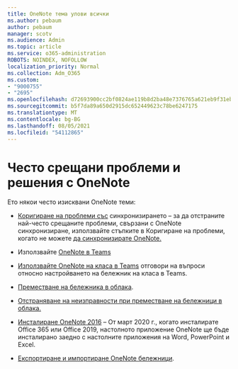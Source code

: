 ```yaml
---
title: OneNote тема улови всички
ms.author: pebaum
author: pebaum
manager: scotv
ms.audience: Admin
ms.topic: article
ms.service: o365-administration
ROBOTS: NOINDEX, NOFOLLOW
localization_priority: Normal
ms.collection: Adm_O365
ms.custom:
- "9000755"
- "2695"
ms.openlocfilehash: d72693900cc2bf0824ae119b8d2ba48e7376765a621eb9f31eb0fe053735f0b0
ms.sourcegitcommit: b5f7da89a650d2915dc652449623c78be6247175
ms.translationtype: MT
ms.contentlocale: bg-BG
ms.lasthandoff: 08/05/2021
ms.locfileid: "54112865"
---
```

# <a name="common-issues-and-resolutions-with-onenote"></a>Често срещани проблеми и решения с OneNote

Ето някои често изисквани OneNote теми:

- [Коригиране на проблеми със](https://support.office.com/article/299495ef-66d1-448f-90c1-b785a6968d45) синхронизирането – за да отстраните най-често срещаните проблеми, свързани с OneNote синхронизиране, използвайте стъпките в Коригиране на проблеми, когато не можете [да синхронизирате OneNote.](https://support.office.com/article/Fix-issues-when-you-can-t-sync-OneNote-299495ef-66d1-448f-90c1-b785a6968d45)

- Използвайте [OneNote в Teams](https://support.microsoft.com/office/0ec78cc3-ba3b-4279-a88e-aa40af9865c2) 

- [Използвайте OneNote на класа в Teams](https://support.office.com/article/bd77f11f-27cd-4d41-bfbd-2b11799f1440) отговори на въпроси относно настройването на бележник на класа в Teams.

- [Преместване на бележника в облака](https://support.office.com/article/d5c28b91-7b9c-45be-8f0c-529bdbba019a).

- [Отстраняване на неизправности при преместване на бележници в облака.](https://support.office.com/article/70528107-11dc-4f3f-b695-b150059dfd78)

- [Инсталиране OneNote 2016](https://support.office.com/article/c08068d8-b517-4464-9ff2-132cb9c45c08) – От март 2020 г., когато инсталирате Office 365 или Office 2019, настолното приложение OneNote ще бъде инсталирано заедно с настолните приложения на Word, PowerPoint и Excel.

- [Експортиране и импортиране OneNote бележници](https://support.office.com/article/a4b60da5-8f33-464e-b1ba-b95ce540f309).
